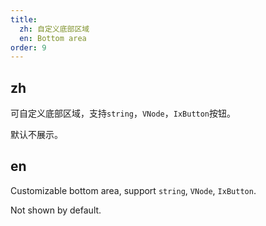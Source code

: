 ```yaml
---
title: 
  zh: 自定义底部区域
  en: Bottom area
order: 9
---
```


## zh

可自定义底部区域，支持`string`，`VNode`，`IxButton`按钮。

默认不展示。

## en

Customizable bottom area, support `string`, `VNode`, `IxButton`.

Not shown by default.
